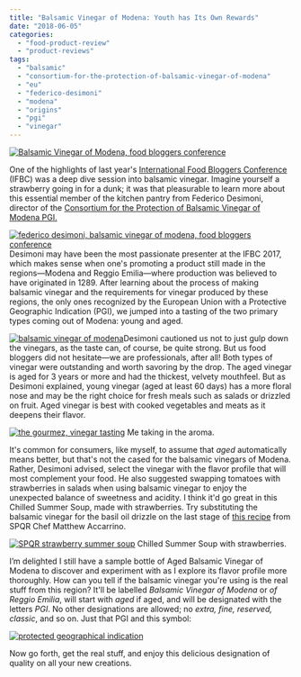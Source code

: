 ```yaml
---
title: "Balsamic Vinegar of Modena: Youth has Its Own Rewards"
date: "2018-06-05"
categories:
  - "food-product-review"
  - "product-reviews"
tags:
  - "balsamic"
  - "consortium-for-the-protection-of-balsamic-vinegar-of-modena"
  - "eu"
  - "federico-desimoni"
  - "modena"
  - "origins"
  - "pgi"
  - "vinegar"
---
```


[![Balsamic Vinegar of Modena, food bloggers conference](http://s3.amazonaws.com/thegourmez-wpmedia/2018/06/Food_Bloggers_Con_13-327x500.jpg)](http://s3.amazonaws.com/thegourmez-wpmedia/2018/06/Food_Bloggers_Con_13.jpg)

One of the highlights of last year's [International Food Bloggers Conference](https://foodbloggerconference.org/) (IFBC) was a deep dive session into balsamic vinegar. Imagine yourself a strawberry going in for a dunk; it was that pleasurable to learn more about this essential member of the kitchen pantry from Federico Desimoni, director of the [Consortium for the Protection of Balsamic Vinegar of Modena PGI.](http://www.consorziobalsamico.it/?lang=en)

[![federico desimoni, balsamic vinegar of modena, food bloggers conference](http://s3.amazonaws.com/thegourmez-wpmedia/2018/06/Food_Bloggers_Con_14-336x500.jpg)](http://s3.amazonaws.com/thegourmez-wpmedia/2018/06/Food_Bloggers_Con_14.jpg)Desimoni may have been the most passionate presenter at the IFBC 2017, which makes sense when one's promoting a product still made in the regions—Modena and Reggio Emilia—where production was believed to have originated in 1289. After learning about the process of making balsamic vinegar and the requirements for vinegar produced by these regions, the only ones recognized by the European Union with a Protective Geographic Indication (PGI), we jumped into a tasting of the two primary types coming out of Modena: young and aged.

[![balsamic vinegar of modena](http://s3.amazonaws.com/thegourmez-wpmedia/2018/06/Food_Bloggers_Con_12-314x500.jpg)](http://s3.amazonaws.com/thegourmez-wpmedia/2018/06/Food_Bloggers_Con_12.jpg)Desimoni cautioned us not to just gulp down the vinegars, as the taste can, of course, be quite strong. But us food bloggers did not hesitate—we are professionals, after all! Both types of vinegar were outstanding and worth savoring by the drop. The aged vinegar is aged for 3 years or more and had the thickest, velvety mouthfeel. But as Desimoni explained, young vinegar (aged at least 60 days) has a more floral nose and may be the right choice for fresh meals such as salads or drizzled on fruit. Aged vinegar is best with cooked vegetables and meats as it deepens their flavor.




<div class="caption">

[![the gourmez, vinegar tasting](http://s3.amazonaws.com/thegourmez-wpmedia/2018/06/vinegar-sniff-367x500.jpg)](http://s3.amazonaws.com/thegourmez-wpmedia/2018/06/vinegar-sniff.jpg) Me taking in the aroma.</div>


It's common for consumers, like myself, to assume that _aged_ automatically means better, but that's not the cased for the balsamic vinegars of Modena. Rather, Desimoni advised, select the vinegar with the flavor profile that will most complement your food. He also suggested swapping tomatoes with strawberries in salads when using balsamic vinegar to enjoy the unexpected balance of sweetness and acidity. I think it'd go great in this Chilled Summer Soup, made with strawberries. Try substituting the balsamic vinegar for the basil oil drizzle on the last stage of [this recipe](http://thegourmez.com/2016/06/29/pairing-pure-leafs-teahouse-collection-with-spqrs-finesse/) from SPQR Chef Matthew Accarrino.




<div class="caption">

[![SPQR strawberry summer soup](http://s3.amazonaws.com/thegourmez-wpmedia/2016/06/Pure-Leaf-SPQR-19-334x500.jpg)](http://s3.amazonaws.com/thegourmez-wpmedia/2016/06/Pure-Leaf-SPQR-19.jpg) Chilled Summer Soup with strawberries.</div>


I’m delighted I still have a sample bottle of Aged Balsamic Vinegar of Modena to discover and experiment with as I explore its flavor profile more thoroughly. How can you tell if the balsamic vinegar you're using is the real stuff from this region? It'll be labelled _Balsamic Vinegar of Modena_ or _of Reggio Emilia_, will start with _aged_ if aged, and will be designated with the letters _PGI_. No other designations are allowed; no _extra, fine, reserved, classic_, and so on. Just that PGI and this symbol:

[![protected geographical indication](http://s3.amazonaws.com/thegourmez-wpmedia/2018/06/pgi_logo.png)](http://s3.amazonaws.com/thegourmez-wpmedia/2018/06/pgi_logo.png)

Now go forth, get the real stuff, and enjoy this delicious designation of quality on all your new creations.
